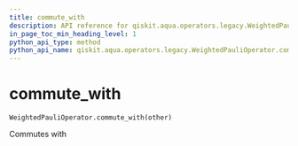 ```yaml
---
title: commute_with
description: API reference for qiskit.aqua.operators.legacy.WeightedPauliOperator.commute_with
in_page_toc_min_heading_level: 1
python_api_type: method
python_api_name: qiskit.aqua.operators.legacy.WeightedPauliOperator.commute_with
---
```


# commute\_with

<span id="qiskit.aqua.operators.legacy.WeightedPauliOperator.commute_with" />

`WeightedPauliOperator.commute_with(other)`

Commutes with

